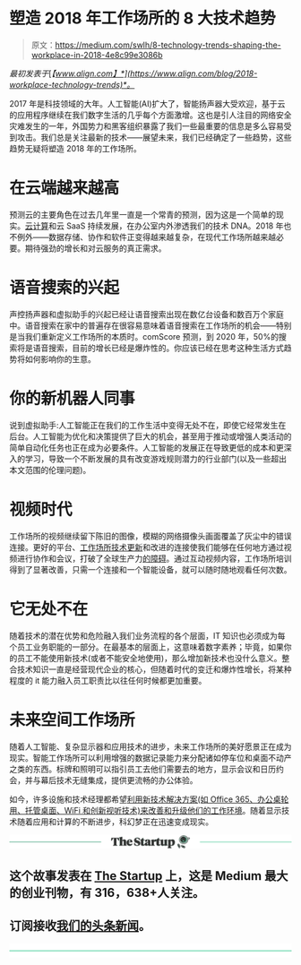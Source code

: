 # 塑造 2018 年工作场所的 8 大技术趋势

> 原文：<https://medium.com/swlh/8-technology-trends-shaping-the-workplace-in-2018-4e8c99e3086b>

*最初发表于*[*【www.align.com】*](https://www.align.com/blog/2018-workplace-technology-trends)*。*

2017 年是科技领域的大年。人工智能(AI)扩大了，智能扬声器大受欢迎，基于云的应用程序继续在我们数字生活的几乎每个方面激增。这也是引人注目的网络安全灾难发生的一年，外国势力和黑客组织暴露了我们一些最重要的信息是多么容易受到攻击。我们总是关注最新的技术——展望未来，我们已经确定了一些趋势，这些趋势无疑将塑造 2018 年的工作场所。

# 在云端越来越高

预测云的主要角色在过去几年里一直是一个常青的预测，因为这是一个简单的现实。[云计算](https://www.align.com/blog/cloud-computing)和云 SaaS 持续发展，在办公室内外渗透我们的技术 DNA。2018 年也不例外——数据存储、协作和软件正变得越来越复杂，在现代工作场所越来越必要。期待强劲的增长和对云服务的真正需求。

# 语音搜索的兴起

声控扬声器和虚拟助手的兴起已经让语音搜索出现在数亿台设备和数百万个家庭中。语音搜索在家中的普遍存在很容易意味着语音搜索在工作场所的机会——特别是当我们重新定义工作场所的本质时。comScore 预测，到 2020 年，50%的搜索将是语音搜索，目前的增长已经是爆炸性的。你应该已经在思考这种生活方式趋势将如何影响你的生意。

# 你的新机器人同事

说到虚拟助手:人工智能正在我们的工作生活中变得无处不在，即使它经常发生在后台。人工智能为优化和决策提供了巨大的机会，甚至用于推动或增强人类活动的简单自动化任务也正在成为必要条件。人工智能的发展正在导致更低的成本和更深入的学习，导致一个不断发展的具有改变游戏规则潜力的行业部门(以及一些超出本文范围的伦理问题)。

# 视频时代

工作场所的视频继续留下陈旧的图像，模糊的网络摄像头画面覆盖了灰尘中的错误连接。更好的平台、[工作场所技术更新](https://www.align.com/professional-services/workplace-technology)和改进的连接使我们能够在任何地方通过视频进行协作和会议，打破了全球生产力[的障碍](https://www.align.com/blog/workplace-technology-global-collaboration)。通过互动视频内容，工作场所培训得到了显著改善，只需一个连接和一个智能设备，就可以随时随地观看任何次数。

# 它无处不在

随着技术的潜在优势和危险融入我们业务流程的各个层面，IT 知识也必须成为每个员工业务职能的一部分。在最基本的层面上，这意味着数字素养；毕竟，如果你的员工不能使用新技术(或者不能安全地使用)，那么增加新技术也没什么意义。整合技术知识一直是经营现代企业的核心，但随着时代的变迁和爆炸性增长，将某种程度的 it 能力融入员工职责比以往任何时候都更加重要。

# 未来空间工作场所

随着人工智能、复杂显示器和应用技术的进步，未来工作场所的美好愿景正在成为现实。智能工作场所可以利用增强的数据记录能力来分配诸如停车位和桌面不动产之类的东西。标牌和照明可以指引员工去他们需要去的地方，显示会议和日历约会，并与幕后技术无缝集成，提供更流畅的办公体验。

如今，许多设施和技术经理都希望[利用新技术解决方案(如 Office 365、办公桌轮用、托管桌面、WiFi 和创新视听技术)来改善和升级他们的工作环境](https://www.align.com/professional-services/workplace-technology)。随着显示技术随着应用和计算的不断进步，科幻梦正在迅速变成现实。

[![](img/308a8d84fb9b2fab43d66c117fcc4bb4.png)](https://medium.com/swlh)

## 这个故事发表在 [The Startup](https://medium.com/swlh) 上，这是 Medium 最大的创业刊物，有 316，638+人关注。

## 订阅接收[我们的头条新闻](http://growthsupply.com/the-startup-newsletter/)。

[![](img/b0164736ea17a63403e660de5dedf91a.png)](https://medium.com/swlh)